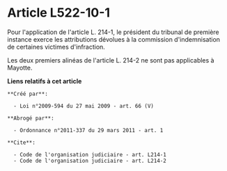 # Article L522-10-1

Pour l'application de l'article L. 214-1, le président du tribunal de première instance exerce les attributions dévolues à la
commission d'indemnisation de certaines victimes d'infraction. 

Les deux premiers alinéas de l'article L. 214-2 ne sont pas applicables à Mayotte.

**Liens relatifs à cet article**

	**Créé par**:

	  - Loi n°2009-594 du 27 mai 2009 - art. 66 (V)

	**Abrogé par**:

	  - Ordonnance n°2011-337 du 29 mars 2011 - art. 1

	**Cite**:

	  - Code de l'organisation judiciaire - art. L214-1
	  - Code de l'organisation judiciaire - art. L214-2
